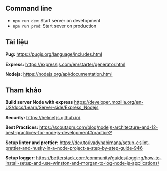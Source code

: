 ## Command line

- `npm run dev`: Start server on development
- `npm run prod`: Start sever on production

## Tài liệu

**Pug:** https://pugjs.org/language/includes.html

**Express:** https://expressjs.com/en/starter/generator.html

**Nodejs:** https://nodejs.org/api/documentation.html

## Tham khảo

**Build server Node with express** https://developer.mozilla.org/en-US/docs/Learn/Server-side/Express_Nodejs

**Security:** https://helmetjs.github.io/

**Best Practices:** https://scoutapm.com/blog/nodejs-architecture-and-12-best-practices-for-nodejs-development#practice2

**Setup linter and prettier:** https://dev.to/ivadyhabimana/setup-eslint-prettier-and-husky-in-a-node-project-a-step-by-step-guide-946

**Setup logger:** https://betterstack.com/community/guides/logging/how-to-install-setup-and-use-winston-and-morgan-to-log-node-js-applications/
